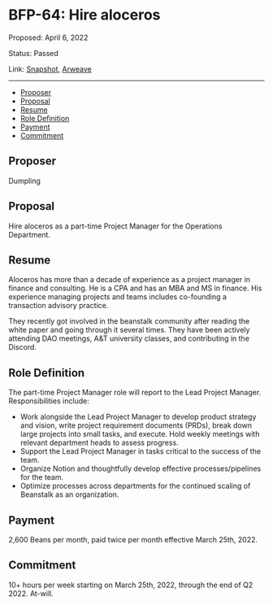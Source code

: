 # BFP-64: Hire aloceros

Proposed: April 6, 2022

Status: Passed

Link: [Snapshot](https://snapshot.org/#/beanstalkfarms.eth/proposal/0x408566de165bb99a99bf9fcab511e422a263b91ddd3c97bd59cf93d6f96c4130), [Arweave](https://arweave.net/Yad7kbjIC9-_y_G0UTFT6cmITPhCBKXXpNhT_79zNB4)

---

- [Proposer](#proposer)
- [Proposal](#proposal)
- [Resume](#resume)
- [Role Definition](#role-definition)
- [Payment](#payment)
- [Commitment](#commitment)

## Proposer

Dumpling

## Proposal

Hire aloceros as a part-time Project Manager for the Operations Department. 

## Resume

Aloceros has more than a decade of experience as a project manager in finance and consulting. He is a CPA and has an MBA and MS in finance. His experience managing projects and teams includes co-founding a transaction advisory practice.

They recently got involved in the beanstalk community after reading the white paper and going through it several times. They have been actively attending DAO meetings, A&T university classes, and contributing in the Discord.

## Role Definition

The part-time Project Manager role will report to the Lead Project Manager. Responsibilities include:

- Work alongside the Lead Project Manager to develop product strategy and vision, write project requirement documents (PRDs), break down large projects into small tasks, and execute. Hold weekly meetings with relevant department heads to assess progress.
- Support the Lead Project Manager in tasks critical to the success of the team.
- Organize Notion and thoughtfully develop effective processes/pipelines for the team.
- Optimize processes across departments for the continued scaling of Beanstalk as an organization.

## Payment

2,600 Beans per month, paid twice per month effective March 25th, 2022.

## Commitment

10+ hours per week starting on March 25th, 2022, through the end of Q2 2022. At-will.
